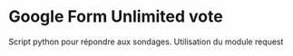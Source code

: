 # Google Form Unlimited vote
Script python pour répondre aux sondages. Utilisation du module request
